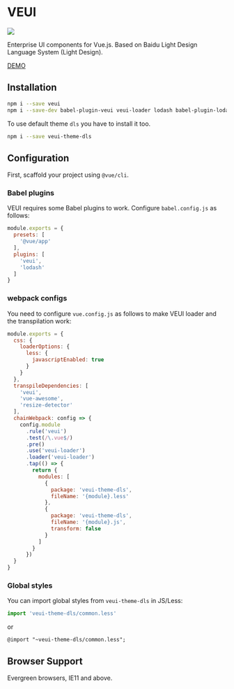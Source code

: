 # VEUI

[![](https://badgen.net/circleci/github/ecomfe/veui)](https://circleci.com/gh/ecomfe/veui)

Enterprise UI components for Vue.js. Based on Baidu Light Design Language System (Light Design).

[DEMO](https://dls.veui.dev/)

## Installation

```sh
npm i --save veui
npm i --save-dev babel-plugin-veui veui-loader lodash babel-plugin-lodash less less-loader
```

To use default theme `dls` you have to install it too.

```sh
npm i --save veui-theme-dls
```

## Configuration

First, scaffold your project using `@vue/cli`.

### Babel plugins

VEUI requires some Babel plugins to work. Configure `babel.config.js` as follows:

```js
module.exports = {
  presets: [
    '@vue/app'
  ],
  plugins: [
    'veui',
    'lodash'
  ]
}
```

### webpack configs

You need to configure `vue.config.js` as follows to make VEUI loader and the transpilation work:

```js
module.exports = {
  css: {
    loaderOptions: {
      less: {
        javascriptEnabled: true
      }
    }
  },
  transpileDependencies: [
    'veui',
    'vue-awesome',
    'resize-detector'
  ],
  chainWebpack: config => {
    config.module
      .rule('veui')
      .test(/\.vue$/)
      .pre()
      .use('veui-loader')
      .loader('veui-loader')
      .tap(() => {
        return {
          modules: [
            {
              package: 'veui-theme-dls',
              fileName: '{module}.less'
            },
            {
              package: 'veui-theme-dls',
              fileName: '{module}.js',
              transform: false
            }
          ]
        }
      })
  }
}
```

### Global styles

You can import global styles from `veui-theme-dls` in JS/Less:

```js
import 'veui-theme-dls/common.less'
```

or

```less
@import "~veui-theme-dls/common.less";
```


## Browser Support

Evergreen browsers, IE11 and above.
